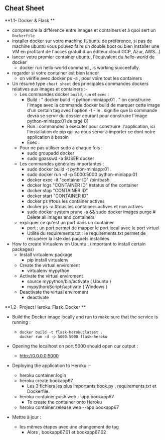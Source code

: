 ## Cheat Sheet  

**1.1- Docker & Flask **

- comprendre la différence entre images et containers et à quoi sert un `Dockerfile` 
- installer docker sur votre machine (Ubuntu de préférence, si pas de machine ubuntu vous pouvez faire un double boot ou bien installer une VM en profitant de l'accès gratuit d'un éditeur cloud GCP, Azur, AWS...) 
- lancer votre premier container ubuntu, l'équivalent du *hello-world* de docker  
  - docker run hello-world command , is working succeefully.
- regarder si votre container est bien lancer 
  - on vérifie avec docker ps -a , pour voire tout les containers
- Un résumé type `cheat sheet` des principales commandes dockers relatives aux images et containers :-
  - Les commandes docker `build`, `run` et `exec` :
    - Build : " docker build -t python-miniapp:01 . " on construrire l'image avec la commande docker build de marquer cette image d'un certain tag  avec l'option -t - le . signifie que la commande devra se servir du dossier courant pour construire l'image python-miniapp:01 de tagé 01
    - Run : commandes à executer pour construire .l'application, ici l'installation de pip qui va nous servir à importer ce dont notre application à besoin
    - Exec :
  - Pour ne pas utiliser sudo à chaque fois :
    - sudo groupadd docker
    - sudo gpasswd -a $USER docker
  - Les commandes générales importantes :
    - sudo docker build -t python-miniapp:01 .
    - sudo docker run -d -p 5000:5000 python-miniapp:01
    - docker exec -it "container ID" /bin/bash
    - docker logs "CONTAINER ID" #status of the container
    - docker stop "CONTAINER ID"
    - docker start "CONTAINER ID"
    - docker ps #tous les container actives
    - docker ps -a #tous les containers actives et non actives  
    - sudo docker system prune -a && sudo docker images purge # Delete all images and containers
  - expliquer ce qu'est un port dans un container
    - port : un port permet de mapper le port local avec le port virtuel
    - Utilité du requirements.txt : le requirements.txt permet de récupérer la liste des paquets installées
- How to create Virtualenv on Ubuntu : (important to install certain packages)
  - Install virtualenv package
    - pip install virtualenv
  - Create the virtual enviroment
    - virtualenv mypython
  - Activate the virtual enviroment
    - source mypython/bin/activate ( Ubuntu )
    - mypython\Scripts\activate ( Windows )
  - Deactivate the virtual enviroment
    - deactivate

**1.2- Project Heroku_Flask_Docker  **

- Build the Docker image locally and run to make sure that the service is running :

  - ```
    docker build -t flask-heroku:latest .
    docker run -d -p 5000:5000 flask-heroku
    ```

- Opening the localhost on port 5000 should open our output :

  - http://0.0.0.0:5000

- Deploying the application to Heroku :-

  - heroku container:login
  - heroku create bookapp67 
    - Les 3 fichiers les plus importants book.py , requirements.txt et Dockerfile.
  - heroku container:push web --app bookapp67
    - To create the container onto Heroku
  - heroku container:release web --app bookapp67

- Mettre à jour :

  - les mêmes étapes avec une changement de tag
    - Alors , bookapp67.01 et bookapp67.02